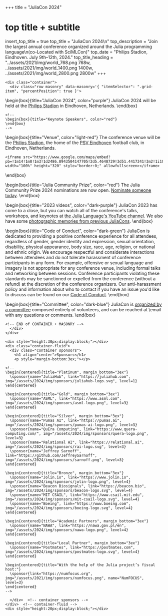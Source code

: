 +++
title = "JuliaCon 2024"

# top title + subtitle
insert_top_title = true
top_title = "JuliaCon 2024\n"
top_description = "Join the largest annual conference organized around the Julia programming language\n(co-Located with SciMLCon)"
top_date = "Philips Stadion, Eindhoven. July 9th–12th, 2024."
top_title_heading = "../assets/2021/img/world_768.png 768w, ../assets/2021/img/world_1400.png 1400w, ../assets/2021/img/world_2800.png 2800w"
+++

~~~
<div class="container">
  <div class="row masonry" data-masonry='{ "itemSelector": ".grid-item", "percentPosition": true }'>
~~~

\begin{box}{title="JuliaCon 2024", color="purple"}
  JuliaCon 2024 will be held at the [Philips Stadion](https://www.psv.nl/english-psv/club/philips-stadium.htm) in Eindhoven, Netherlands.
\end{box}

~~~
<!--
\begin{box}{title="Keynote Speakers", color="red"}
\end{box}
-->
~~~

\begin{box}{title="Venue", color="light-red"}
  The conference venue will be the [Philips Stadion](https://www.psv.nl/english-psv/club/philips-stadium.htm), the home of the [PSV Eindhoven](https://www.psv.nl/english-psv/english-psv.htm) football club, in Eindhoven, Netherlands.

  ~~~
  <iframe src="https://www.google.com/maps/embed?pb=!1m14!1m8!1m3!1d2486.8943504147705!2d5.4648729!3d51.4417341!3m2!1i1024!2i768!4f13.1!3m3!1m2!1s0x47c6d911c386b16f%3A0x943ec8f52a067b30!2sPhilips%20Stadium!5e0!3m2!1sen!2sus!4v1699467736901!5m2!1sen!2sus" width="100%" height="320" style="border:0;" allowfullscreen></iframe>
  ~~~
\end{box}

\begin{box}{title="Julia Community Prize", color="red"}
  The Julia Community Prize 2024 nominations are now open. [Nominate someone today](/2024/).
\end{box}

\begin{box}{title="2023 videos", color="dark-purple"}
  JuliaCon 2023 has come to a close, but you can watch all of the conference's talks, workshops, and keynotes at [the Julia Language's YouTube channel](https://www.youtube.com/playlist?list=PLP8iPy9hna6T7PRe2sucSonFsrrH-oEZC).
  We also have some [photographic memories from previous JuliaCons](memories/).
\end{box}

\begin{box}{title="Code of Conduct", color="dark-green"}
  JuliaCon is dedicated to providing a positive conference experience for all attendees, regardless of gender, gender identity and expression, sexual orientation, disability, physical appearance, body size, race, age, religion, or national and ethnic origin.
  We encourage respectful and considerate interactions between attendees and do not tolerate harassment of conference participants in any form.
  For example, offensive or sexual language and imagery is not appropriate for any conference venue, including formal talks and networking between sessions.
  Conference  participants violating these standards may be sanctioned or expelled from the conference (without a refund) at the discretion of the conference organizers.
  Our anti-harassment policy and information about who to contact if you have an issue you'd like to discuss can be found on our [Code of Conduct](/2022/coc/).
\end{box}

\begin{box}{title="Committee", color="dark-blue"}
  JuliaCon is [organized by a committee](/2024/committee/) composed entirely of volunteers, and can be reached at \email with any questions or comments.
\end{box}


~~~
<!-- END of CONTAINER + MASONRY -->
  </div>
</div>
~~~


~~~
<div style="height:30px;display:block;"></div>
<div class="container-fluid">
  <div class="container sponsors">
    <h1 align="center">Sponsors</h1>
    <p style="margin-bottom:3ex;"></p>
~~~

~~~
<!--
\begin{centered}{title="Platinum", margin_bottom="3ex"}
  \sponsor{name="JuliaHub", link="https://juliahub.com", img="/assets/2024/img/sponsors/juliahub-logo.svg", level=1}
\end{centered}

\begin{centered}{title="Gold", margin_bottom="3ex"}
  \sponsor{name="ASML", link="https://www.asml.com", img="/assets/2024/img/sponsors/asml-logo.png", level=3}
\end{centered}

\begin{centered}{title="Silver", margin_bottom="3ex"}
  \sponsor{name="Pumas AI", link="https://pumas.ai", img="/assets/2024/img/sponsors/pumas-ai-logo.png", level=3}
  \sponsor{name="QuEra Computing", link="https://www.quera-computing.com/", img="/assets/2024/img/sponsors/quera-logo.png", level=3}
  \sponsor{name="Relational AI", link="https://relational.ai", img="/assets/2024/img/sponsors/rai-logo.svg", level=3}
  \sponsor{name="Jeffrey Sarnoff", link="https://github.com/JeffreySarnoff", img="/assets/2024/img/sponsors/sarnoff.png", level=3}
\end{centered}

\begin{centered}{title="Bronze", margin_bottom="3ex"}
  \sponsor{name="Jolin.io", link="https://www.jolin.io", img="/assets/2024/img/sponsors/jolin-logo.png", level=4}
  \sponsor{name="Beacon Biosignals", link="https://beacon.bio", img="/assets/2024/img/sponsors/beacon-logo.svg", level=4}
  \sponsor{name="MIT CSAIL", link="https://www.csail.mit.edu", img="/assets/2024/img/sponsors/mit-csail-logo.svg", level=4}
  \sponsor{name="Boeing", link="https://www.boeing.com", img="/assets/2024/img/sponsors/boeing-logo.svg", level=4}
\end{centered}

\begin{centered}{title="Academic Partners", margin_bottom="3ex"}
  \sponsor{name="NAWA", link="https://nawa.gov.pl/en", img="/assets/2024/img/sponsors/nawa-logo.png", level=4}
\end{centered}

\begin{centered}{title="Local Partner", margin_bottom="3ex"}
  \sponsor{name="Postmates", link="https://postmates.com", img="/assets/2024/img/sponsors/postmates-logo.svg", level=4}
\end{centered}

\begin{centered}{title="With the help of the Julia project’s fiscal host:"}
  \sponsor{link="https://numfocus.org", img="/assets/2021/img/sponsors/numfocus.png", name="NumFOCUS", level=3}
\end{centered}
-->
~~~

~~~
  </div>  <!-- container sponsors -->
</div>  <!-- container-fluid -->
<div style="height:20px;display:block;"></div>
~~~
